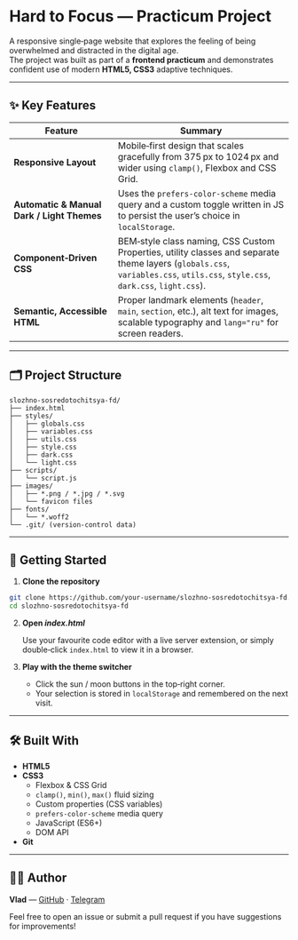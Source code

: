 # Hard to Focus — Practicum Project

A responsive single‑page website that explores the feeling of being overwhelmed and distracted in the digital age.  
The project was built as part of a **frontend practicum** and demonstrates confident use of modern **HTML5, CSS3** adaptive techniques.

---

## ✨ Key Features

| Feature                                    | Summary                                                                                                                                                                       |
| ------------------------------------------ | ----------------------------------------------------------------------------------------------------------------------------------------------------------------------------- |
| **Responsive Layout**                      | Mobile‑first design that scales gracefully from 375 px to 1024 px and wider using `clamp()`, Flexbox and CSS Grid.                                                            |
| **Automatic & Manual Dark / Light Themes** | Uses the `prefers‑color‑scheme` media query and a custom toggle written in JS to persist the user’s choice in `localStorage`.                                                 |
| **Component‑Driven CSS**                   | BEM‑style class naming, CSS Custom Properties, utility classes and separate theme layers (`globals.css`, `variables.css`, `utils.css`, `style.css`, `dark.css`, `light.css`). |
| **Semantic, Accessible HTML**              | Proper landmark elements (`header`, `main`, `section`, etc.), alt text for images, scalable typography and `lang="ru"` for screen readers.                                    |

---

## 🗂 Project Structure

```
slozhno-sosredotochitsya-fd/
├── index.html
├── styles/
│   ├── globals.css
│   ├── variables.css
│   ├── utils.css
│   ├── style.css
│   ├── dark.css
│   └── light.css
├── scripts/
│   └── script.js
├── images/
│   ├── *.png / *.jpg / *.svg
│   └── favicon files
├── fonts/
│   └── *.woff2
└── .git/ (version‑control data)
```

---

## 🚀 Getting Started

1. **Clone the repository**

```bash
git clone https://github.com/your‑username/slozhno-sosredotochitsya-fd.git
cd slozhno-sosredotochitsya-fd
```

2. **Open _index.html_**

   Use your favourite code editor with a live server extension, or simply double‑click `index.html` to view it in a browser.

3. **Play with the theme switcher**

   - Click the sun / moon buttons in the top‑right corner.
   - Your selection is stored in `localStorage` and remembered on the next visit.

---

## 🛠 Built With

- **HTML5**
- **CSS3**
  - Flexbox & CSS Grid
  - `clamp()`, `min()`, `max()` fluid sizing
  - Custom properties (CSS variables)
  - `prefers-color-scheme` media query
  - JavaScript (ES6+)
  - DOM API
- **Git**

---

## 🙋‍♀️ Author

**Vlad** — [GitHub](https://github.com/vladislav25v) · [Telegram](https://t.me/@badabuduz)

Feel free to open an issue or submit a pull request if you have suggestions for improvements!
